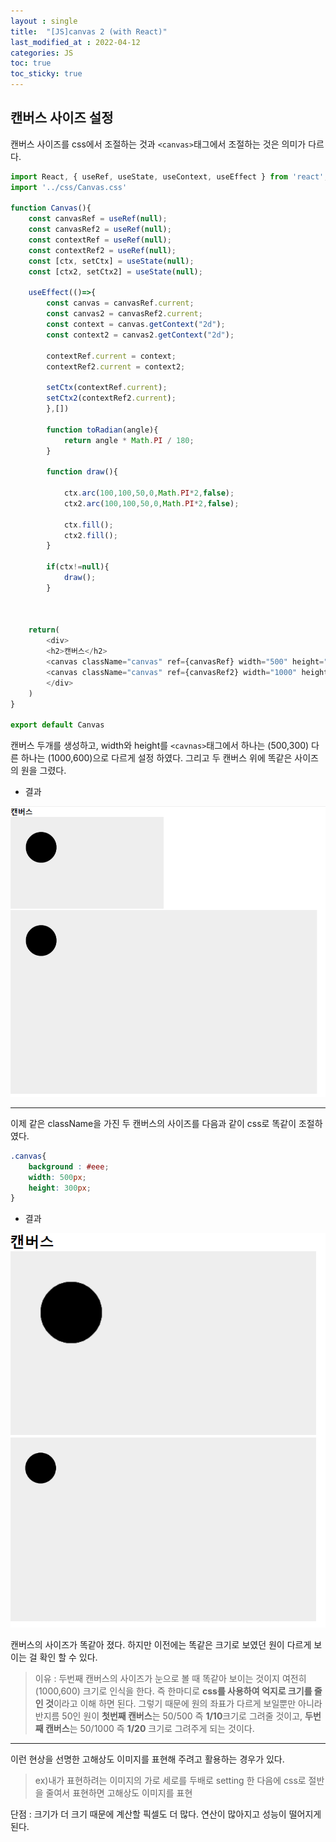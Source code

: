 ```yaml
---
layout : single
title:  "[JS]canvas 2 (with React)"
last_modified_at : 2022-04-12
categories: JS
toc: true
toc_sticky: true
---
```


## 캔버스 사이즈 설정

캔버스 사이즈를 css에서 조절하는 것과 `<canvas>`태그에서 조절하는 것은 의미가 다르다.

```javascript
import React, { useRef, useState, useContext, useEffect } from 'react';
import '../css/Canvas.css'

function Canvas(){
	const canvasRef = useRef(null);
	const canvasRef2 = useRef(null);
	const contextRef = useRef(null);
	const contextRef2 = useRef(null);
	const [ctx, setCtx] = useState(null);
	const [ctx2, setCtx2] = useState(null);

	useEffect(()=>{
		const canvas = canvasRef.current;
		const canvas2 = canvasRef2.current;
		const context = canvas.getContext("2d");
		const context2 = canvas2.getContext("2d");

		contextRef.current = context;
		contextRef2.current = context2;

		setCtx(contextRef.current);
		setCtx2(contextRef2.current);
		},[])
		
		function toRadian(angle){
			return angle * Math.PI / 180;
		}

		function draw(){

			ctx.arc(100,100,50,0,Math.PI*2,false);
			ctx2.arc(100,100,50,0,Math.PI*2,false);
			
			ctx.fill();
			ctx2.fill();
		}

		if(ctx!=null){
			draw();
		}
	
			

    return(
        <div>
	    <h2>캔버스</h2>
	    <canvas className="canvas" ref={canvasRef} width="500" height="300"></canvas><br/>
	    <canvas className="canvas" ref={canvasRef2} width="1000" height="600"></canvas>
        </div>
    )
}

export default Canvas

```

캔버스 두개를 생성하고, width와 height를 `<cavnas>`태그에서 하나는 (500,300) 다른 하나는 (1000,600)으로 다르게 설정 하였다.
그리고 두 캔버스 위에 똑같은 사이즈의 원을 그렸다.

* 결과    

![Alt text](/img/canvas_size2.png)

____
이제 같은 className을 가진 두 캔버스의 사이즈를  다음과 같이 css로 똑같이 조절하였다.
```css
.canvas{
    background : #eee;
    width: 500px;
    height: 300px;
}
```

* 결과    

![Alt text](/img/cavas_size.png)

캔버스의 사이즈가 똑같아 졌다. 
 하지만 이전에는 똑같은 크기로 보였던 원이 다르게 보이는 걸 확인 할 수 있다. 
>이유 : 두번째 캔버스의 사이즈가 눈으로 볼 때 똑같아 보이는 것이지 여전히 (1000,600) 크기로 인식을 한다. 즉 한마디로 **css를 사용하여 억지로 크기를 줄인 것**이라고 이해 하면 된다.
그렇기 때문에 원의 좌표가 다르게 보일뿐만 아니라 
반지름 50인 원이 **첫번째 캔버스**는 50/500 즉 **1/10**크기로 그려줄 것이고, **두번째 캔버스**는 50/1000 즉 **1/20** 크기로 그려주게 되는 것이다.

____

이런 현상을 선명한 고해상도 이미지를 표현해 주려고 활용하는 경우가 있다.
>ex)내가 표현하려는 이미지의 가로 세로를 두배로 setting 한 다음에 css로 절반을 줄여서 표현하면 고해상도 이미지를 표현      

단점 : 크기가 더 크기 때문에 계산할 픽셀도 더 많다. 연산이 많아지고 성능이 떨어지게 된다.


